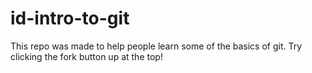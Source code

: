 # id-intro-to-git
This repo was made to help people learn some of the basics of git. Try clicking the fork button up at the top!
